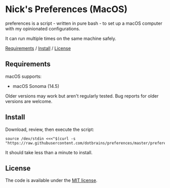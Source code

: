# Nick's Preferences (MacOS)

preferences is a script - written in pure bash - to set up a macOS computer with my opinionated configurations.

It can run multiple times on the same machine safely.

[Requirements](https://github.com/dotbrains/preferences#requirements) / [Install](https://github.com/dotbrains/preferences#install) / [License](https://github.com/dotbrains/preferences#license)

Requirements
------------

macOS supports:

* macOS Sonoma (14.5)

Older versions may work but aren't regularly tested. Bug reports for older
versions are welcome.

Install
-------

Download, review, then execute the script:

```
source /dev/stdin <<<"$(curl -s "https://raw.githubusercontent.com/dotbrains/preferences/master/preferences.sh")"
```

It should take less than a minute to install.

## License

The code is available under the [MIT license](LICENSE).